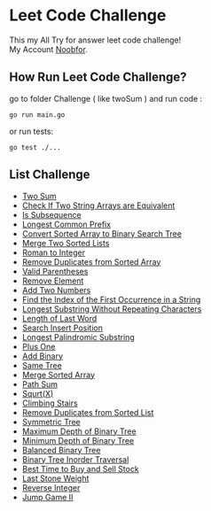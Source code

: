# Leet Code Challenge

This my All Try for answer leet code challenge!  
My Account [Noobfor](https://leetcode.com/Noobfor/).  

## How Run Leet Code Challenge?

go to folder Challenge ( like twoSum ) and run code :

```golang
go run main.go
```

or run tests:

```golang
go test ./...
```

## List Challenge

- [Two Sum](./twoSum/)
- [Check If Two String Arrays are Equivalent](./Check_If_Two_String_Arrays_are_Equivalent/)
- [Is Subsequence](./Is_Subsequence/)
- [Longest Common Prefix](./LongestCommonPrefix/)
- [Convert Sorted Array to Binary Search Tree](./Convert_Sorted_Array_to_Binary_Search_Tree/)
- [Merge Two Sorted Lists](./Merge_Two_Sorted_Lists/)
- [Roman to Integer](./Roman_to_Integer/)
- [Remove Duplicates from Sorted Array](./Remove_Duplicates_from_Sorted_Array/)
- [Valid Parentheses](./Valid_Parentheses/)
- [Remove Element](./Remove_Element/)
- [Add Two Numbers](./Add_Two_Numbers/)
- [Find the Index of the First Occurrence in a String](./Find_the_Index_of_the_First_Occurrence_in_a_String/)
- [Longest Substring Without Repeating Characters](./Longest_Substring_Without_Repeating_Characters/)
- [Length of Last Word](./Length_of_Last_Word/)
- [Search Insert Position](./Search_Insert_Position/)
- [Longest Palindromic Substring](./Longest_Palindromic_Substring/)
- [Plus One](./Plus_One/)
- [Add Binary](./Add_Binary/)
- [Same Tree](./Same_Tree/)
- [Merge Sorted Array](./Merge_Sorted_Array/)
- [Path Sum](./Path_Sum/)
- [Squrt(X)](./Sqrt_x/)
- [Climbing Stairs](./Climbing_Stairs/)
- [Remove Duplicates from Sorted List](./Remove_Duplicates_from_Sorted_List/)
- [Symmetric Tree](./Same_Tree/)
- [Maximum Depth of Binary Tree](./Maximum_Depth_of_Binary_Tree/)
- [Minimum Depth of Binary Tree](./Minimum_Depth_of_Binary_Tree/)
- [Balanced Binary Tree](./Balanced_Binary_Tree/)
- [Binary Tree Inorder Traversal](./Binary_Tree_Inorder_Traversal/)
- [Best Time to Buy and Sell Stock](./Best_Time_to_Buy_and_Sell_Stock/)
- [Last Stone Weight](./Last_Stone_Weight/)
- [Reverse Integer](./Reverse_Integer/)
- [Jump Game II](./Jump_Game_II/)
